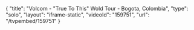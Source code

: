 {
    "title": "Volcom - \"True To This\" Wold Tour - Bogota, Colombia",
    "type": "solo",
    "layout": "iframe-static",
    "videoId": "159751",
    "url": "\/tvpembed\/159751"
}